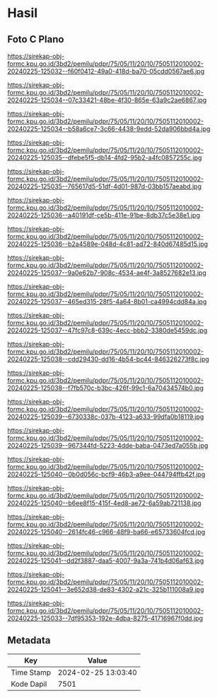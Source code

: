 # Hasil

## Foto C Plano

https://sirekap-obj-formc.kpu.go.id/3bd2/pemilu/pdpr/75/05/11/20/10/7505112010002-20240225-125032--f60f0412-49a0-418d-ba70-05cdd0567ae6.jpg

https://sirekap-obj-formc.kpu.go.id/3bd2/pemilu/pdpr/75/05/11/20/10/7505112010002-20240225-125034--07c33421-48be-4f30-865e-63a9c2ae6867.jpg

https://sirekap-obj-formc.kpu.go.id/3bd2/pemilu/pdpr/75/05/11/20/10/7505112010002-20240225-125034--b58a6ce7-3c66-4438-9edd-52da906bbd4a.jpg

https://sirekap-obj-formc.kpu.go.id/3bd2/pemilu/pdpr/75/05/11/20/10/7505112010002-20240225-125035--dfebe5f5-db14-4fd2-95b2-a4fc0857255c.jpg

https://sirekap-obj-formc.kpu.go.id/3bd2/pemilu/pdpr/75/05/11/20/10/7505112010002-20240225-125035--765617d5-51df-4d01-987d-03bb157aeabd.jpg

https://sirekap-obj-formc.kpu.go.id/3bd2/pemilu/pdpr/75/05/11/20/10/7505112010002-20240225-125036--a40191df-ce5b-411e-91be-8db37c5e38e1.jpg

https://sirekap-obj-formc.kpu.go.id/3bd2/pemilu/pdpr/75/05/11/20/10/7505112010002-20240225-125036--b2a4589e-048d-4c81-ad72-840d67485d15.jpg

https://sirekap-obj-formc.kpu.go.id/3bd2/pemilu/pdpr/75/05/11/20/10/7505112010002-20240225-125037--9a0e62b7-908c-4534-ae4f-3a8527682e13.jpg

https://sirekap-obj-formc.kpu.go.id/3bd2/pemilu/pdpr/75/05/11/20/10/7505112010002-20240225-125037--465ed315-28f5-4a64-8b01-ca4994cdd84a.jpg

https://sirekap-obj-formc.kpu.go.id/3bd2/pemilu/pdpr/75/05/11/20/10/7505112010002-20240225-125037--47fc97c8-639c-4ecc-bbb2-3380de5459dc.jpg

https://sirekap-obj-formc.kpu.go.id/3bd2/pemilu/pdpr/75/05/11/20/10/7505112010002-20240225-125038--cdd29430-dd16-4b54-bc44-846326273f8c.jpg

https://sirekap-obj-formc.kpu.go.id/3bd2/pemilu/pdpr/75/05/11/20/10/7505112010002-20240225-125038--f7fb570c-b3bc-426f-99c1-6a70434574b0.jpg

https://sirekap-obj-formc.kpu.go.id/3bd2/pemilu/pdpr/75/05/11/20/10/7505112010002-20240225-125039--6730338c-037b-4123-a633-99dfa0b18119.jpg

https://sirekap-obj-formc.kpu.go.id/3bd2/pemilu/pdpr/75/05/11/20/10/7505112010002-20240225-125039--967344fd-5223-4dde-baba-0473ed7a055b.jpg

https://sirekap-obj-formc.kpu.go.id/3bd2/pemilu/pdpr/75/05/11/20/10/7505112010002-20240225-125040--0b0d056c-bcf9-46b3-a9ee-044794ffb42f.jpg

https://sirekap-obj-formc.kpu.go.id/3bd2/pemilu/pdpr/75/05/11/20/10/7505112010002-20240225-125040--b6ee8f15-415f-4ed8-ae72-6a59ab721138.jpg

https://sirekap-obj-formc.kpu.go.id/3bd2/pemilu/pdpr/75/05/11/20/10/7505112010002-20240225-125040--2614fc46-c966-48f9-ba66-e65733604fcd.jpg

https://sirekap-obj-formc.kpu.go.id/3bd2/pemilu/pdpr/75/05/11/20/10/7505112010002-20240225-125041--dd2f3887-daa5-4007-9a3a-741b4d06af63.jpg

https://sirekap-obj-formc.kpu.go.id/3bd2/pemilu/pdpr/75/05/11/20/10/7505112010002-20240225-125041--3e652d38-de83-4302-a21c-325b111008a9.jpg

https://sirekap-obj-formc.kpu.go.id/3bd2/pemilu/pdpr/75/05/11/20/10/7505112010002-20240225-125033--7df95353-192e-4dba-8275-41716967f0dd.jpg


## Metadata

| Key        | Value               |
| ---------- | ------------------- |
| Time Stamp | 2024-02-25 13:03:40 |
| Kode Dapil | 7501                |



